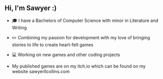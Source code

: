 ## Hi, I'm Sawyer :) 

* 🎓 I have a Bachelors of Computer Science with minor in Literature and Writing <br> 
* ✏️ Combining my passion for development with my love of bringing stories to life to create heart-felt games <br> 
* 💻 Working on new games and other coding projects <br> 

* My published games are on my itch.io which can be found on my website sawyerllcollins.com 

